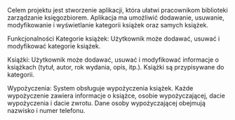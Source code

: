 
Celem projektu jest stworzenie aplikacji, która ułatwi pracownikom biblioteki zarządzanie księgozbiorem. Aplikacja ma umożliwić dodawanie, usuwanie, modyfikowanie i wyświetlanie kategorii książek oraz samych książek.

  Funkcjonalności
Kategorie książek:
Użytkownik może dodawać, usuwać i modyfikować kategorie książek.

  Książki:
Użytkownik może dodawać, usuwać i modyfikować informacje o książkach (tytuł, autor, rok wydania, opis, itp.).
Książki są przypisywane do kategorii.

  Wypożyczenia:
System obsługuje wypożyczenia książek.
Każde wypożyczenie zawiera informacje o książce, osobie wypożyczającej, dacie wypożyczenia i dacie zwrotu.
Dane osoby wypożyczającej obejmują nazwisko i numer telefonu.
